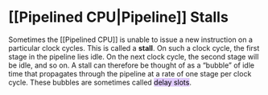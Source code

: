 # [[Pipelined CPU|Pipeline]] Stalls 

Sometimes the [[Pipelined CPU]] is unable to issue a new instruction on a particular clock cycles. This is called a **stall**. On such a clock cycle, the first stage in the pipeline lies idle. On the next clock cycle, the second stage will be idle, and so on. A stall can therefore be thought of as a “bubble” of idle time that propagates through the pipeline at a rate of one stage per clock cycle. These bubbles are sometimes called <mark style="background: #D2B3FFA6;">delay slots</mark>.